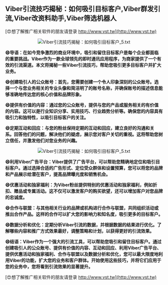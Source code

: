 ## **Viber引流技巧揭秘：如何吸引目标客户,Viber群发引流,Viber改资料助手,Viber筛选机器人**

[😍想了解推广相关软件的朋友请登录 http://www.vst.tw](http://www.vst.tw)

 <center><img src="https://vst.tw/MP4/tuiguang/png/2.png" alt="Viber引流技巧揭秘：如何吸引目标客户_5.txt"></center>

**😄导语：在如今竞争激烈的商业环境中，吸引和留住目标客户是每个企业都面临的重要挑战。Viber作为一款全球领先的即时通讯应用程序，为商家提供了一个有效的引流渠道。本文将揭秘一些Viber引流技巧，帮助您吸引更多目标客户并扩大业务。**

**😄创建吸引人的公众账号：首先，您需要创建一个令人印象深刻的公众账号。选择一个与您业务相关的专业头像和简洁明了的账号名称，并确保账号的描述信息能够准确地传达您的核心价值和品牌形象。**

**😄提供有价值的内容：通过您的公众账号，提供与您的产品或服务相关的有价值的内容。这可以是行业知识分享、实用技巧、行业趋势分析等。确保您的内容具有吸引力和独特性，以吸引目标客户的关注。**

**😄定期互动和回应：与您的粉丝保持定期的互动和回应，建立良好的沟通和关系。回答他们的问题，解决他们的疑虑，展示您对客户关切的重视。这将帮助您树立信任，并激发他们对您业务的兴趣。**

 <center><img src="https://vst.tw/MP4/tuiguang/png/2.png" alt="Viber引流技巧揭秘：如何吸引目标客户_5.txt"></center>

**😄利用Viber广告平台：Viber提供了广告平台，可以帮助您精确地定位和吸引目标客户。通过选择合适的广告形式、定位受众群体和设置预算，您可以将您的品牌和产品展示给潜在客户，提高品牌曝光度和销售机会。**

**😄优惠活动和独家福利：为Viber粉丝提供特别的优惠活动和独家福利，例如折扣、赠品或专属活动。这不仅可以激发客户的购买欲望，还可以增加客户对您品牌的忠诚度。**

**😄合作与联盟：与其他相关行业的品牌或机构进行合作与联盟，共同组织活动或推出合作产品。这样的合作可以扩大您的影响力和知名度，吸引更多的目标客户。**

**😄数据分析和优化：定期分析Viber引流的数据，并根据数据的结果进行优化。了解哪些内容和推广方式效果最好，调整策略和计划，以获得更好的引流效果。**

**😄结语：Viber作为一个强大的引流工具，可以帮助您吸引和留住目标客户。通过创建吸引人的公众账号、提供有价值的内容、互动和回应、利用Viber广告平台、提供优惠活动和独家福利、合作与联盟以及数据分析和优化，您可以最大限度地利用Viber的功能，扩大您的业务和客户群体。开始使用这些技巧，并将它们应用于您的业务中，您将看到引流效果的显著提升。**

[😍想了解推广相关软件的朋友请登录 http://www.vst.tw](http://www.vst.tw)



